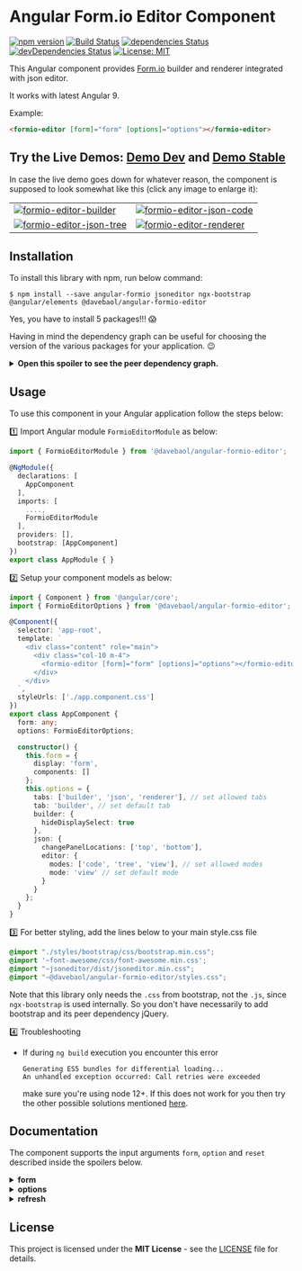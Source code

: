 # Angular Form.io Editor Component

[![npm version](https://badge.fury.io/js/%40davebaol%2Fangular-formio-editor.svg)](https://badge.fury.io/js/%40davebaol%2Fangular-formio-editor) [![Build Status](https://travis-ci.com/davebaol/angular-formio-editor.svg?branch=master)](https://travis-ci.com/davebaol/angular-formio-editor) [![dependencies Status](https://david-dm.org/davebaol/angular-formio-editor/status.svg)](https://david-dm.org/davebaol/angular-formio-editor) [![devDependencies Status](https://david-dm.org/davebaol/angular-formio-editor/dev-status.svg)](https://david-dm.org/davebaol/angular-formio-editor?type=dev) [![License: MIT](https://img.shields.io/badge/License-MIT-blue.svg)](https://opensource.org/licenses/MIT)

This Angular component provides [Form.io](https://www.form.io/) builder and renderer integrated with json editor. 

It works with latest Angular 9.

Example:

```html
<formio-editor [form]="form" [options]="options"></formio-editor>
```

## Try the Live Demos: [Demo Dev](https://davebaol.github.io/angular-formio-editor/) and [Demo Stable](https://davebaol.github.io/angular-formio-editor-demo/)

In case the live demo goes down for whatever reason, the component is supposed to look somewhat like this (click any image to enlarge it):
<table>
<tr>
    <td><a target="_blank" href="https://user-images.githubusercontent.com/2366334/81509000-d8d34500-9307-11ea-8d0d-a7cf2da5c7c0.png"><img src="https://user-images.githubusercontent.com/2366334/81509000-d8d34500-9307-11ea-8d0d-a7cf2da5c7c0.png" alt="formio-editor-builder"/></a></td>
    <td><a target="_blank" href="https://user-images.githubusercontent.com/2366334/81509005-e5f03400-9307-11ea-9c26-61b027f4062d.png"><img src="https://user-images.githubusercontent.com/2366334/81509005-e5f03400-9307-11ea-9c26-61b027f4062d.png" alt="formio-editor-json-code"/></a></td>
</tr>
<tr>
    <td><a target="_blank" href="https://user-images.githubusercontent.com/2366334/81509007-e983bb00-9307-11ea-864f-3a0cdbe8192c.png"><img src="https://user-images.githubusercontent.com/2366334/81509007-e983bb00-9307-11ea-864f-3a0cdbe8192c.png" alt="formio-editor-json-tree"/></a></td>
    <td><a target="_blank" href="https://user-images.githubusercontent.com/2366334/81509008-edafd880-9307-11ea-8485-ee82ac05e248.png"><img src="https://user-images.githubusercontent.com/2366334/81509008-edafd880-9307-11ea-8485-ee82ac05e248.png" alt="formio-editor-renderer"/></a></td>
</tr>
</table>

## Installation

To install this library with npm, run below command:
```
$ npm install --save angular-formio jsoneditor ngx-bootstrap @angular/elements @davebaol/angular-formio-editor
```
Yes, you have to install 5 packages!!! :scream:

Having in mind the dependency graph can be useful for choosing the version of the various packages for your application. :wink:
<details>
  <summary><b>Open this spoiler to see the peer dependency graph.</b></summary>
    
<p align="center">
  <img alt="Peer dependencies graph" src="https://user-images.githubusercontent.com/2366334/83365783-0b260e80-a3ab-11ea-8197-e463625dfd15.png">
</p>
<!--
```mermaid
graph TD
  subgraph Legend
   START[ ]-.->|has peer dependency|STOP[ ]
   style START fill:#FFFFFF00, stroke:#FFFFFF00;
   style STOP  fill:#FFFFFF00, stroke:#FFFFFF00;
  end
  davebaol-angular-formio-editor("@davebaol/angular-formio-editor")
  davebaol-angular-formio-editor-.->jsoneditor
  davebaol-angular-formio-editor-.->angular-formio
  davebaol-angular-formio-editor-.->ngx-bootstrap
  angular-formio-.->ngx-bootstrap
  angular-formio-.->angular-elements("@angular/elements")
```
-->

</details>


## Usage

To use this component in your Angular application follow the steps below:

:one: Import Angular module `FormioEditorModule` as below:

```ts
import { FormioEditorModule } from '@davebaol/angular-formio-editor'; 

@NgModule({
  declarations: [
    AppComponent
  ],
  imports: [
    ....,
    FormioEditorModule
  ],
  providers: [],
  bootstrap: [AppComponent]
})
export class AppModule { }
```
:two: Setup your component models as below:

```ts
import { Component } from '@angular/core';
import { FormioEditorOptions } from '@davebaol/angular-formio-editor';

@Component({
  selector: 'app-root',
  template: `
    <div class="content" role="main">
      <div class="col-10 m-4">
        <formio-editor [form]="form" [options]="options"></formio-editor>
      </div>
    </div>
  `,
  styleUrls: ['./app.component.css']
})
export class AppComponent {
  form: any;
  options: FormioEditorOptions;

  constructor() {
    this.form = {
      display: 'form',
      components: []
    };
    this.options = {
      tabs: ['builder', 'json', 'renderer'], // set allowed tabs
      tab: 'builder', // set default tab
      builder: {
        hideDisplaySelect: true
      },
      json: {
        changePanelLocations: ['top', 'bottom'],
        editor: {
          modes: ['code', 'tree', 'view'], // set allowed modes
          mode: 'view' // set default mode
        }
      }
    };
  }
}
```
:three: For better styling, add the lines below to your main style.css file
```css
@import "./styles/bootstrap/css/bootstrap.min.css";
@import '~font-awesome/css/font-awesome.min.css';
@import "~jsoneditor/dist/jsoneditor.min.css";
@import "~@davebaol/angular-formio-editor/styles.css";
```
Note that this library only needs the `.css` from bootstrap, not the `.js`, since `ngx-bootstrap` is used internally.
So you don't have necessarily to add bootstrap and its peer dependency jQuery.

:four: Troubleshooting

- If during `ng build` execution you encounter this error
  ```
  Generating ES5 bundles for differential loading...
  An unhandled exception occurred: Call retries were exceeded
  ```
  make sure you're using node 12+. If this does not work for you then try the other possible solutions mentioned [here](https://github.com/angular/angular-cli/issues/15493).

## Documentation

The component supports the input arguments `form`, `option` and `reset` described inside the spoilers below.

<details>
  <summary><b>form</b></summary>
    
This is a regular form defined by the form.io framework. The component modifies this argument in place. 

</details>

<details>
  <summary><b>options</b></summary>

The options to configure the component are described below. Be aware that options are only intended as a component setup at creation-time.
```javascript
{
  // The allowed tabs to show inside the component.
  // Defaults to ['builder', 'json', 'renderer'] 
  tabs: ['builder', 'json', 'renderer'],

  // The tab active at component startup. Defaults to 'builder' 
  tab: 'builder',
  
  // Builder tab options 
  builder: {
    // Whether to hide or not the embedded select to change the form display 
    hideDisplaySelect: false
  },

  // Json tab options 
  json: {
    // The locations relative to the json editor where to show the panel
    // for applying json changes to the form. Defaults to ['top', 'bottom']
    changePanelLocations: ['top', 'bottom'],

    // Json editor options 
    editor: {
      // Whether to expand or not all nodes in tree mode. This is
      // an additional option not supported by the original jsoneditor.
      expandAll: false,

      // Other options supported by the original jsoneditor.
      // See jsoneditor API documentation at the link below
      // https://github.com/josdejong/jsoneditor/blob/master/docs/api.md#configuration-options
      ...
    }
  }
}
```
</details>
<details>
  <summary><b>refresh</b></summary>
    
TBD

</details>

## License

This project is licensed under the **MIT License** - see the [LICENSE](LICENSE) file for details.

